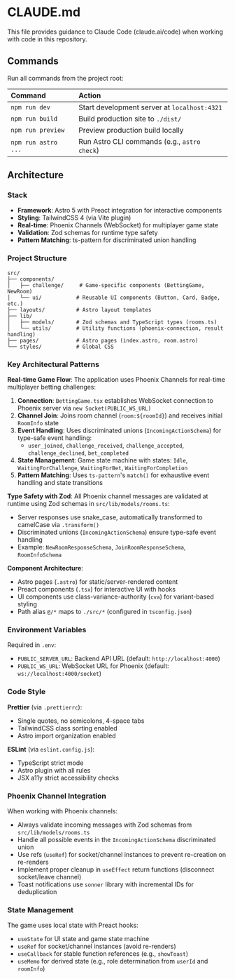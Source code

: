 # CLAUDE.md

This file provides guidance to Claude Code (claude.ai/code) when working with code in this repository.

## Commands

Run all commands from the project root:

| Command | Action |
| :------ | :----- |
| `npm run dev` | Start development server at `localhost:4321` |
| `npm run build` | Build production site to `./dist/` |
| `npm run preview` | Preview production build locally |
| `npm run astro ...` | Run Astro CLI commands (e.g., `astro check`) |

## Architecture

### Stack
- **Framework**: Astro 5 with Preact integration for interactive components
- **Styling**: TailwindCSS 4 (via Vite plugin)
- **Real-time**: Phoenix Channels (WebSocket) for multiplayer game state
- **Validation**: Zod schemas for runtime type safety
- **Pattern Matching**: ts-pattern for discriminated union handling

### Project Structure

```
src/
├── components/
│   ├── challenge/     # Game-specific components (BettingGame, NewRoom)
│   └── ui/           # Reusable UI components (Button, Card, Badge, etc.)
├── layouts/          # Astro layout templates
├── lib/
│   ├── models/       # Zod schemas and TypeScript types (rooms.ts)
│   └── utils/        # Utility functions (phoenix-connection, result handling)
├── pages/            # Astro pages (index.astro, room.astro)
└── styles/           # Global CSS
```

### Key Architectural Patterns

**Real-time Game Flow**:
The application uses Phoenix Channels for real-time multiplayer betting challenges:

1. **Connection**: `BettingGame.tsx` establishes WebSocket connection to Phoenix server via `new Socket(PUBLIC_WS_URL)`
2. **Channel Join**: Joins room channel (`room:${roomId}`) and receives initial `RoomInfo` state
3. **Event Handling**: Uses discriminated unions (`IncomingActionSchema`) for type-safe event handling:
   - `user_joined`, `challenge_received`, `challenge_accepted`, `challenge_declined`, `bet_completed`
4. **State Management**: Game state machine with states: `Idle`, `WaitingForChallenge`, `WaitingForBet`, `WaitingForCompletion`
5. **Pattern Matching**: Uses `ts-pattern`'s `match()` for exhaustive event handling and state transitions

**Type Safety with Zod**:
All Phoenix channel messages are validated at runtime using Zod schemas in `src/lib/models/rooms.ts`:
- Server responses use snake_case, automatically transformed to camelCase via `.transform()`
- Discriminated unions (`IncomingActionSchema`) ensure type-safe event handling
- Example: `NewRoomResponseSchema`, `JoinRoomResponseSchema`, `RoomInfoSchema`

**Component Architecture**:
- Astro pages (`.astro`) for static/server-rendered content
- Preact components (`.tsx`) for interactive UI with hooks
- UI components use class-variance-authority (`cva`) for variant-based styling
- Path alias `@/*` maps to `./src/*` (configured in `tsconfig.json`)

### Environment Variables

Required in `.env`:
- `PUBLIC_SERVER_URL`: Backend API URL (default: `http://localhost:4000`)
- `PUBLIC_WS_URL`: WebSocket URL for Phoenix (default: `ws://localhost:4000/socket`)

### Code Style

**Prettier** (via `.prettierrc`):
- Single quotes, no semicolons, 4-space tabs
- TailwindCSS class sorting enabled
- Astro import organization enabled

**ESLint** (via `eslint.config.js`):
- TypeScript strict mode
- Astro plugin with all rules
- JSX a11y strict accessibility checks

### Phoenix Channel Integration

When working with Phoenix channels:
- Always validate incoming messages with Zod schemas from `src/lib/models/rooms.ts`
- Handle all possible events in the `IncomingActionSchema` discriminated union
- Use refs (`useRef`) for socket/channel instances to prevent re-creation on re-renders
- Implement proper cleanup in `useEffect` return functions (disconnect socket/leave channel)
- Toast notifications use `sonner` library with incremental IDs for deduplication

### State Management

The game uses local state with Preact hooks:
- `useState` for UI state and game state machine
- `useRef` for socket/channel instances (avoid re-renders)
- `useCallback` for stable function references (e.g., `showToast`)
- `useMemo` for derived state (e.g., role determination from `userId` and `roomInfo`)
